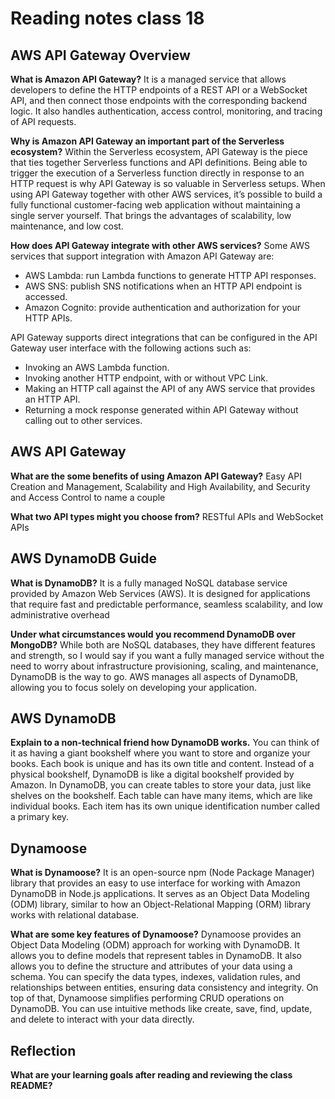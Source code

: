 # Reading notes class 18

## AWS API Gateway Overview

**What is Amazon API Gateway?**
It is a managed service that allows developers to define the HTTP endpoints of a REST API or a WebSocket API, and then connect those endpoints with the corresponding backend logic. It also handles authentication, access control, monitoring, and tracing of API requests.

**Why is Amazon API Gateway an important part of the Serverless ecosystem?**
Within the Serverless ecosystem, API Gateway is the piece that ties together Serverless functions and API definitions. Being able to trigger the execution of a Serverless function directly in response to an HTTP request is why API Gateway is so valuable in Serverless setups. When using API Gateway together with other AWS services, it’s possible to build a fully functional customer-facing web application without maintaining a single server yourself. That brings the advantages of scalability, low maintenance, and low cost.

**How does API Gateway integrate with other AWS services?**
Some AWS services that support integration with Amazon API Gateway are:

- AWS Lambda: run Lambda functions to generate HTTP API responses.
- AWS SNS: publish SNS notifications when an HTTP API endpoint is accessed.
- Amazon Cognito: provide authentication and authorization for your HTTP APIs.

API Gateway supports direct integrations that can be configured in the API Gateway user interface with the following actions such as:

- Invoking an AWS Lambda function.
- Invoking another HTTP endpoint, with or without VPC Link.
- Making an HTTP call against the API of any AWS service that provides an HTTP API.
- Returning a mock response generated within API Gateway without calling out to other services.

## AWS API Gateway

**What are the some benefits of using Amazon API Gateway?**
Easy API Creation and Management, Scalability and High Availability, and Security and Access Control to name a couple

**What two API types might you choose from?**
RESTful APIs and WebSocket APIs

## AWS DynamoDB Guide

**What is DynamoDB?**
It is a fully managed NoSQL database service provided by Amazon Web Services (AWS). It is designed for applications that require fast and predictable performance, seamless scalability, and low administrative overhead

**Under what circumstances would you recommend DynamoDB over MongoDB?**
While both are NoSQL databases, they have different features and strength, so I would say if you want a fully managed service without the need to worry about infrastructure provisioning, scaling, and maintenance, DynamoDB is the way to go. AWS manages all aspects of DynamoDB, allowing you to focus solely on developing your application.

## AWS DynamoDB

**Explain to a non-technical friend how DynamoDB works.**
You can think of it as having a giant bookshelf where you want to store and organize your books. Each book is unique and has its own title and content. Instead of a physical bookshelf, DynamoDB is like a digital bookshelf provided by Amazon.
In DynamoDB, you can create tables to store your data, just like shelves on the bookshelf. Each table can have many items, which are like individual books. Each item has its own unique identification number called a primary key.

## Dynamoose

**What is Dynamoose?**
It is an open-source npm (Node Package Manager) library that provides an easy to use interface for working with Amazon DynamoDB in Node.js applications. It serves as an Object Data Modeling (ODM) library, similar to how an Object-Relational Mapping (ORM) library works with relational database.

**What are some key features of Dynamoose?**
Dynamoose provides an Object Data Modeling (ODM) approach for working with DynamoDB. It allows you to define models that represent tables in DynamoDB. It also allows you to define the structure and attributes of your data using a schema. You can specify the data types, indexes, validation rules, and relationships between entities, ensuring data consistency and integrity. On top of that, Dynamoose simplifies performing CRUD operations on DynamoDB. You can use intuitive methods like create, save, find, update, and delete to interact with your data directly.

## Reflection

**What are your learning goals after reading and reviewing the class README?**
